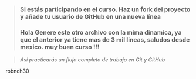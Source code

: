 > ### Si estás participando en el curso. Haz un fork del proyecto y añade tu usuario de GitHub en una nueva línea
>
> ### Hola Genere este otro archivo con la mima dinamica, ya que el anterior ya tiene mas de 3 mil lineas, saludos desde mexico. muy buen curso !!!

> _Así practicarás un flujo completo de trabajo en Git y GitHub_

robnch30
